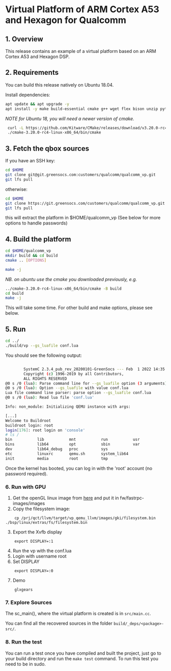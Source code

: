 [//]: # (SECTION 0)
# Virtual Platform of ARM Cortex A53 and Hexagon for Qualcomm

## 1. Overview

This release contains an example of a virtual platform based on an ARM Cortex A53 and Hexagon DSP.
## 2. Requirements

You can build this release natively on Ubuntu 18.04.

Install dependencies:
```bash
apt update && apt upgrade -y
apt install -y make build-essential cmake g++ wget flex bison unzip python python3-pip iproute2 ninja-build pkg-config libpixman-1-dev libglib2.0-dev git wget curl libelf-dev libvirglrenderer-dev libepoxy-dev libgtk-3-dev libsdl2-dev
```

_NOTE for Ubuntu 18, you will need a newer version of cmake._
```bash
 curl -L https://github.com/Kitware/CMake/releases/download/v3.20.0-rc4/cmake-3.20.0-rc4-linux-x86_64.tar.gz | tar -zxf -
 ./cmake-3.20.0-rc4-linux-x86_64/bin/cmake
```

## 3. Fetch the qbox sources

If you have an SSH key:
```bash
cd $HOME
git clone git@git.greensocs.com:customers/qualcomm/qualcomm_vp.git
git lfs pull
```

otherwise:
```bash
cd $HOME
git clone https://git.greensocs.com/customers/qualcomm/qualcomm_vp.git
git lfs pull
```

this will extract the platform in $HOME/qualcomm_vp
(See below for more options to handle passwords)

## 4. Build the platform

```bash
cd $HOME/qualcomm_vp
mkdir build && cd build
cmake .. [OPTIONS]

make -j
```

_NB. on ubuntu use the cmake you downloaded previously, e.g._
```bash
../cmake-3.20.0-rc4-linux-x86_64/bin/cmake -B build
cd build
make -j
```

This will take some time.
For other build and make options, please see below.

## 5. Run
```bash
cd ../
./build/vp --gs_luafile conf.lua
```
You should see the following output:
```bash

        SystemC 2.3.4_pub_rev_20200101-GreenSocs --- Feb  1 2022 14:35:03
        Copyright (c) 1996-2019 by all Contributors,
        ALL RIGHTS RESERVED
@0 s /0 (lua): Parse command line for --gs_luafile option (3 arguments)
@0 s /0 (lua): Option --gs_luafile with value conf.lua
Lua file command line parser: parse option --gs_luafile conf.lua
@0 s /0 (lua): Read lua file 'conf.lua'

Info: non_module: Initializing QEMU instance with args:

[...]
Welcome to Buildroot
buildroot login: root
login[176]: root login on 'console'
# ls /
bin           lib           mnt           run           usr
bins          lib64         opt           sbin          var
dev           lib64_debug   proc          sys
etc           linuxrc       qemu.sh       system_lib64
init          media         root          tmp
```

Once the kernel has booted, you can log in with the 'root' account (no password required).


### 6. Run with GPU
1. Get the openGL linux image from [here](https://gitlab.qualcomm.com/qqvp/firmware-images) and put it in fw/fastrpc-images/images
2. Copy the filesystem image:
```
    cp /prj/qct/llvm/target/vp_qemu_llvm/images/gki/filesystem.bin ./bsp/linux/extras/fs/filesystem.bin
```
3. Export the Xvfb display
```
    export DISPLAY=:1
```
4. Run the vp with the conf.lua
5. Login with username root
6. Set DISPLAY
```
    export DISPLAY=:0
```
7. Demo
```
    glxgears
```
### 7. Explore Sources

The sc_main(), where the virtual platform is created is in `src/main.cc`.

You can find all the recovered sources in the folder `build/_deps/<package>-src/`.

### 8. Run the test
You can run a test once you have compiled and built the project, just go to your build directory and run the `make test` command.
To run this test you need to be in sudo.